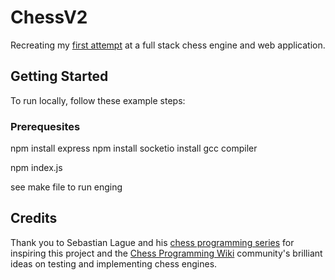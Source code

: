 # ChessV2
Recreating my [first attempt](https://github.com/almightygloman/chess) at a full stack chess engine and web application.

## Getting Started

To run locally, follow these example steps:

### Prerequesites
npm install express
npm install socketio
install gcc compiler

npm index.js

see make file to run enging

## Credits

Thank you to Sebastian Lague and his [chess programming series](https://youtube.com/playlist?list=PLFt_AvWsXl0cvHyu32ajwh2qU1i6hl77c&si=CNvku27AR2iciHJb) for inspiring this project and the [Chess Programming Wiki](https://www.chessprogramming.org/Main_Page) community's brilliant ideas on testing and implementing chess engines.

